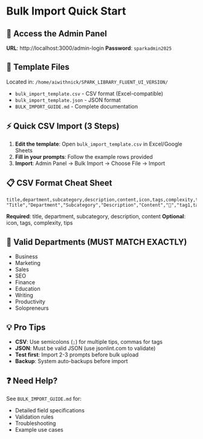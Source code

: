 # Bulk Import Quick Start

## 🚀 Access the Admin Panel

**URL**: http://localhost:3000/admin-login
**Password**: `sparkadmin2025`

## 📁 Template Files

Located in: `/home/aiwithnick/SPARK_LIBRARY_FLUENT_UI_VERSION/`

- `bulk_import_template.csv` - CSV format (Excel-compatible)
- `bulk_import_template.json` - JSON format
- `BULK_IMPORT_GUIDE.md` - Complete documentation

## ⚡ Quick CSV Import (3 Steps)

1. **Edit the template**: Open `bulk_import_template.csv` in Excel/Google Sheets
2. **Fill in your prompts**: Follow the example rows provided
3. **Import**: Admin Panel → Bulk Import → Choose File → Import

## 📋 CSV Format Cheat Sheet

```csv
title,department,subcategory,description,content,icon,tags,complexity,tips
"Title","Department","Subcategory","Description","Content","📧","tag1,tag2",2,"Tip1;Tip2"
```

**Required**: title, department, subcategory, description, content
**Optional**: icon, tags, complexity, tips

## 🎯 Valid Departments (MUST MATCH EXACTLY)

- Business
- Marketing
- Sales
- SEO
- Finance
- Education
- Writing
- Productivity
- Solopreneurs

## 💡 Pro Tips

- **CSV**: Use semicolons (`;`) for multiple tips, commas for tags
- **JSON**: Must be valid JSON (use jsonlint.com to validate)
- **Test first**: Import 2-3 prompts before bulk upload
- **Backup**: System auto-backups before import

## ❓ Need Help?

See `BULK_IMPORT_GUIDE.md` for:
- Detailed field specifications
- Validation rules
- Troubleshooting
- Example use cases
